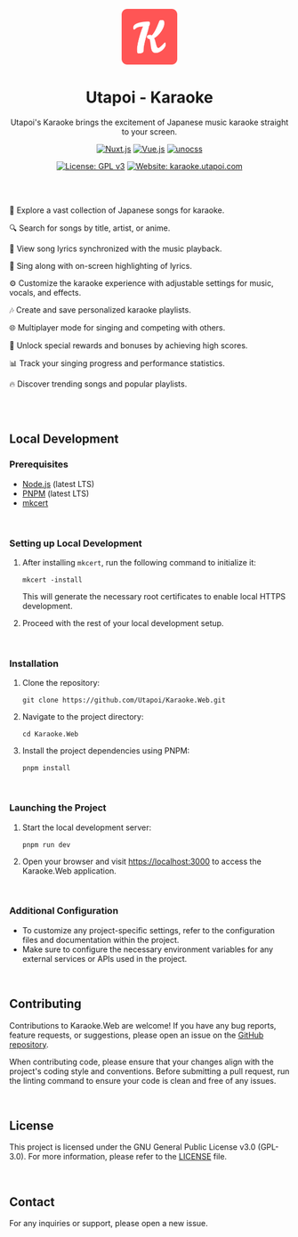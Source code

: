 <p align="center">
  <img src="public/pwa-192x192.png" alt="Logo" width="100">
</p>

<h1 align="center">Utapoi - Karaoke</h1>
<p align=center>
Utapoi's Karaoke brings the excitement of Japanese music karaoke straight to your screen.
</p>

<div align=center>
<a href="https://nuxtjs.org"><img src="https://img.shields.io/badge/Nuxt.js-v3.x-047857?style=for-the-badge&logo=nuxt.js&labelColor=1f1f1f" alt="Nuxt.js"></a>
<a href="https://vuejs.org"><img src="https://img.shields.io/badge/Vue.js-v3.x-047857?style=for-the-badge&logo=vue.js&labelColor=1f1f1f" alt="Vue.js"></a>
<a href="https://unocss.io"><img src="https://img.shields.io/badge/unocss-v1.x-000000?style=for-the-badge&logo=unocss&labelColor=1f1f1f" alt="unocss"></a>

<br>

<a href="https://www.gnu.org/licenses/gpl-3.0"><img src="https://img.shields.io/badge/License-GPL%20v3-red?style=for-the-badge&color=B91C1C&labelColor=1f1f1f" alt="License: GPL v3"></a>
<a href="https://karaoke.utapoi.com"><img src="https://img.shields.io/badge/Website-karaoke.utapoi.com-darkred?style=for-the-badge&color=B91C1C&labelColor=1f1f1f" alt="Website: karaoke.utapoi.com"></a>
</div>

<br><br>

🎵 Explore a vast collection of Japanese songs for karaoke.

🔍 Search for songs by title, artist, or anime.

📜 View song lyrics synchronized with the music playback.

🎤 Sing along with on-screen highlighting of lyrics.

⚙️ Customize the karaoke experience with adjustable settings for music, vocals, and effects.

🎶 Create and save personalized karaoke playlists.

🌐 Multiplayer mode for singing and competing with others.

🎁 Unlock special rewards and bonuses by achieving high scores.

📊 Track your singing progress and performance statistics.

🔥 Discover trending songs and popular playlists.


<br><br>

## Local Development

### Prerequisites

- [Node.js](https://nodejs.org) (latest LTS)
- [PNPM](https://pnpm.io) (latest LTS)
- [mkcert](https://github.com/FiloSottile/mkcert)

<br>

### Setting up Local Development

1. After installing `mkcert`, run the following command to initialize it:

   ```shell
   mkcert -install
   ```

   This will generate the necessary root certificates to enable local HTTPS development.

2. Proceed with the rest of your local development setup.


<br>

### Installation

1. Clone the repository:

   ```shell
   git clone https://github.com/Utapoi/Karaoke.Web.git
   ```

2. Navigate to the project directory:

   ```shell
   cd Karaoke.Web
   ```

3. Install the project dependencies using PNPM:

   ```shell
   pnpm install
   ```

<br>

### Launching the Project

1. Start the local development server:

   ```shell
   pnpm run dev
   ```

2. Open your browser and visit [https://localhost:3000](https://localhost:3000) to access the Karaoke.Web application.

<br>

### Additional Configuration

- To customize any project-specific settings, refer to the configuration files and documentation within the project.
- Make sure to configure the necessary environment variables for any external services or APIs used in the project.

<br>

## Contributing

Contributions to Karaoke.Web are welcome! If you have any bug reports, feature requests, or suggestions, please open an issue on the [GitHub repository](https://github.com/Utapoi/Karaoke.Web).

When contributing code, please ensure that your changes align with the project's coding style and conventions. Before submitting a pull request, run the linting command to ensure your code is clean and free of any issues.

<br>

## License

This project is licensed under the GNU General Public License v3.0 (GPL-3.0). For more information, please refer to the [LICENSE](LICENSE) file.

<br>

## Contact

For any inquiries or support, please open a new issue.
